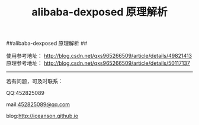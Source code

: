 ﻿---
layout: post
title: alibaba-dexposed 原理解析
description: alibaba-dexposed 原理解析
category: blog
---
##alibaba-dexposed 原理解析 ##
       
使用参考地址：
http://blog.csdn.net/qxs965266509/article/details/49821413
原理参考地址：
http://blog.csdn.net/qxs965266509/article/details/50117137

----------


若有问题，可及时联系：

QQ:452825089

mail:452825089@qq.com

blog:http://iceanson.github.io